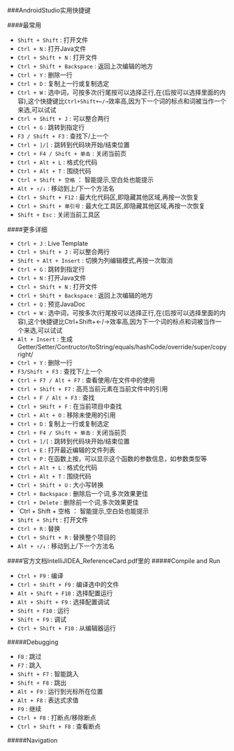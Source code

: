 ###AndroidStudio实用快捷键

####最常用
* `Shift + Shift` : 打开文件
* `Ctrl + N` : 打开Java文件
* `Ctrl + Shift + N` : 打开文件
* `Ctrl + Shift + Backspace` : 返回上次编辑的地方
* `Ctrl + Y` : 删除一行
* `Ctrl + D` : 复制上一行或复制选定
* `Ctrl + W` : 选中词，可按多次(行尾按可以选择正行,在{后按可以选择里面的内容),这个快捷键比`Ctrl+Shift+←/→`效率高,因为下一个词的标点和词被当作一个来选,可以试试
* `Ctrl + Shift + J` : 可以整合两行
* `Ctrl + G` : 跳转到指定行
* `F3 / Shift + F3` : 查找下/上一个
* `Ctrl + ]/[` : 跳转到代码块开始/结束位置
* `Ctrl + F4 / Shift + 单击` : 关闭当前页
* `Ctrl + Alt + L` : 格式化代码
* `Ctrl + Alt + T` : 围绕代码
* `Ctrl + Shift + 空格` ： 智能提示,空白处也能提示
* `Alt + ↑/↓` : 移动到上/下一个方法名
* `Ctrl + Shift + F12` : 最大化代码区,即隐藏其他区域,再按一次恢复
* `Ctrl + Shift + 单引号` : 最大化工具区,即隐藏其他区域,再按一次恢复
* `Shift + Esc` : 关闭当前工具区

####更多详细
* `Ctrl + J` : Live Template
* `Ctrl + Shift + J` : 可以整合两行
* `Shift + Alt + Insert` : 切换为列编辑模式,再按一次取消
* `Ctrl + G` : 跳转到指定行
* `Ctrl + N` : 打开Java文件
* `Ctrl + Shift + N` : 打开文件
* `Ctrl + Shift + Backspace` : 返回上次编辑的地方
* `Ctrl + Q` : 预览JavaDoc
* `Ctrl + W` : 选中词，可按多次(行尾按可以选择正行,在{后按可以选择里面的内容),这个快捷键比Ctrl+Shift+←/→效率高,因为下一个词的标点和词被当作一个来选,可以试试
* `Alt + Insert` : 生成Getter/Setter/Contructor/toString/equals/hashCode/override/super/copyright/
* `Ctrl + Y` : 删除一行
* `F3/Shift + F3` : 查找下/上一个
* `Ctrl + F7 / Alt + F7` : 查看使用/在文件中的使用
* `Ctrl + Shift + F7` : 高亮当前元素在当前文件中的引用
* `Ctrl + F / Alt + F3` : 查找
* `Ctrl + SHift + F` : 在当前项目中查找
* `Ctrl + Alt + O` : 移除未使用的引用
* `Ctrl + D` : 复制上一行或复制选定
* `Ctrl + F4 / Shift + 单击` : 关闭当前页
* `Ctrl + ]/[` : 跳转到代码块开始/结束位置
* `Ctrl + E` : 打开最近编辑的文件列表
* `Ctrl + P` : 在函数上按，可以显示这个函数的参数信息，如参数类型等
* `Ctrl + Alt + L` : 格式化代码
* `Ctrl + Alt + T` : 围绕代码
* `Ctrl + Shift + U` : 大小写转换
* `Ctrl + Backspace` : 删除后一个词,多次效果更佳
* `Ctrl + Delete` : 删除前一个词,多次效果更佳
* `Ctrl + Shift + 空格 ： 智能提示,空白处也能提示
* `Shift + Shift` : 打开文件
* `Ctrl + R` : 替换
* `Ctrl + Shift + R` : 替换整个项目的
* `Alt + ↑/↓` : 移动到上/下一个方法名

####官方文档IntelliJIDEA_ReferenceCard.pdf里的
#####Compile and Run
* `Ctrl + F9` : 编译
* `Ctrl + Shift + F9` : 编译选中的文件
* `Alt + Shift + F10` : 选择配置运行
* `Alt + Shift + F9` : 选择配置调试
* `Shift + F10` : 运行
* `Shift + F9` : 调试
* `Ctrl + Shift + F10` : 从编辑器运行

#####Debugging
* `F8` : 跳过
* `F7` : 跳入
* `Shift + F7` : 智能跳入
* `Shift + F8` : 跳出
* `Alt + F9` : 运行到光标所在位置
* `Alt + F8` : 表达式求值
* `F9` : 继续
* `Ctrl + F8` : 打断点/移除断点
* `Ctrl + Shift + F8` : 查看断点

#####Navigation

